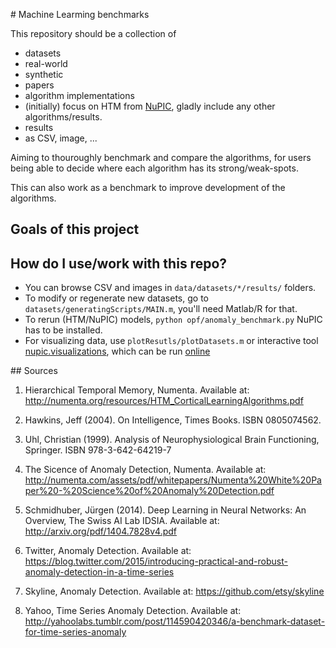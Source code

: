 # Machine Learming benchmarks


This repository should be a collection of 
* datasets
 * real-world
 * synthetic
* papers
* algorithm implementations
 * (initially) focus on HTM from [NuPIC](https://github.com/numenta/nupic), gladly include any other algorithms/results. 
* results
 * as CSV, image, ...

Aiming to thouroughly benchmark and compare the algorithms, for users being able to decide where each algorithm has its strong/weak-spots. 

This can also work as a benchmark to improve development of the algorithms.


## Goals of this project



## How do I use/work with this repo?

* You can browse CSV and images in `data/datasets/*/results/` folders.
* To modify or regenerate new datasets, go to `datasets/generatingScripts/MAIN.m`, you'll need Matlab/R for that.
* To rerun (HTM/NuPIC) models, `python opf/anomaly_benchmark.py` NuPIC has to be installed.
* For visualizing data, use `plotResutls/plotDatasets.m` or interactive tool [nupic.visualizations](https://github.com/nupic-community/nupic.visualizations), which can be run [online](https://nupic-visualizations.firebaseapp.com/)


## Sources

1.	Hierarchical Temporal Memory, Numenta. Available at: http://numenta.org/resources/HTM_CorticalLearningAlgorithms.pdf

2.	Hawkins, Jeff (2004). On Intelligence, Times Books. ISBN 0805074562.

3.	Uhl, Christian (1999). Analysis of Neurophysiological Brain Functioning, Springer. ISBN 978-3-642-64219-7

4.	The Sicence of Anomaly Detection, Numenta. Available at: http://numenta.com/assets/pdf/whitepapers/Numenta%20White%20Paper%20-%20Science%20of%20Anomaly%20Detection.pdf

5.	Schmidhuber, Jürgen (2014). Deep Learning in Neural Networks: An Overview, The Swiss AI Lab IDSIA. Available at: http://arxiv.org/pdf/1404.7828v4.pdf

6.	Twitter, Anomaly Detection. Available at: https://blog.twitter.com/2015/introducing-practical-and-robust-anomaly-detection-in-a-time-series

7.	Skyline, Anomaly Detection. Available at: https://github.com/etsy/skyline

8.	Yahoo, Time Series Anomaly Detection. Available at: http://yahoolabs.tumblr.com/post/114590420346/a-benchmark-dataset-for-time-series-anomaly


